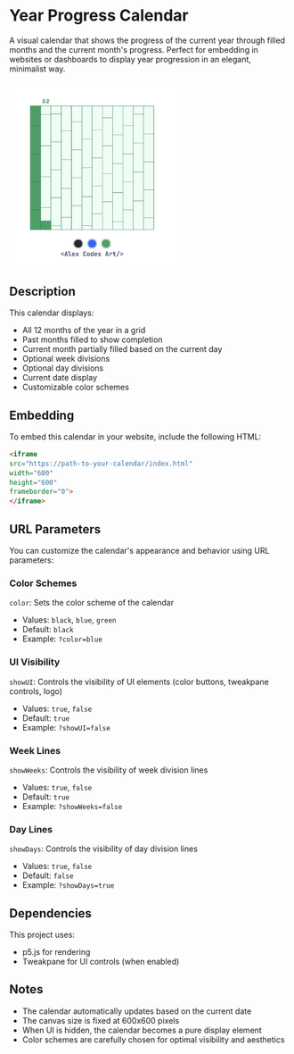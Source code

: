 # Year Progress Calendar

A visual calendar that shows the progress of the current year through filled months and the current month's progress. Perfect for embedding in websites or dashboards to display year progression in an elegant, minimalist way.

<img src="example.png" width="300" alt="Year Progress Calendar Example"/>

## Description

This calendar displays:
- All 12 months of the year in a grid
- Past months filled to show completion
- Current month partially filled based on the current day
- Optional week divisions
- Optional day divisions
- Current date display
- Customizable color schemes

## Embedding

To embed this calendar in your website, include the following HTML:

```html
<iframe
src="https://path-to-your-calendar/index.html"
width="600"
height="600"
frameborder="0">
</iframe>
```

## URL Parameters

You can customize the calendar's appearance and behavior using URL parameters:

### Color Schemes
`color`: Sets the color scheme of the calendar
- Values: `black`, `blue`, `green`
- Default: `black`
- Example: `?color=blue`

### UI Visibility
`showUI`: Controls the visibility of UI elements (color buttons, tweakpane controls, logo)
- Values: `true`, `false`
- Default: `true`
- Example: `?showUI=false`

### Week Lines
`showWeeks`: Controls the visibility of week division lines
- Values: `true`, `false`
- Default: `true`
- Example: `?showWeeks=false`

### Day Lines
`showDays`: Controls the visibility of day division lines
- Values: `true`, `false`
- Default: `false`
- Example: `?showDays=true`


## Dependencies

This project uses:
- p5.js for rendering
- Tweakpane for UI controls (when enabled)

## Notes

- The calendar automatically updates based on the current date
- The canvas size is fixed at 600x600 pixels
- When UI is hidden, the calendar becomes a pure display element
- Color schemes are carefully chosen for optimal visibility and aesthetics